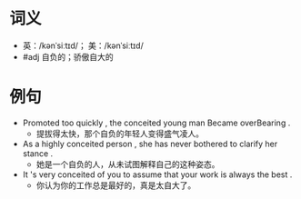 # 词义
- 英：/kənˈsiːtɪd/； 美：/kənˈsiːtɪd/
- #adj 自负的；骄傲自大的
# 例句
- Promoted too quickly , the conceited young man Became overBearing .
	- 提拔得太快，那个自负的年轻人变得盛气凌人。
- As a highly conceited person , she has never bothered to clarify her stance .
	- 她是一个自负的人，从未试图解释自己的这种姿态。
- It 's very conceited of you to assume that your work is always the best .
	- 你认为你的工作总是最好的，真是太自大了。
